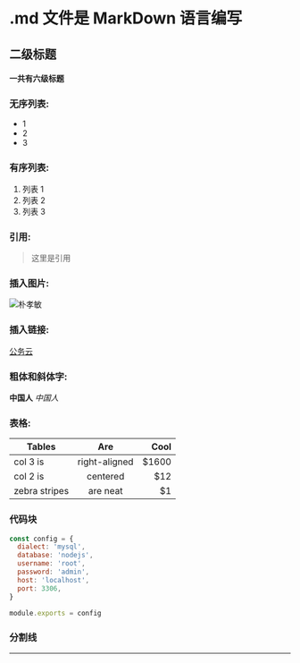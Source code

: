 # .md 文件是 MarkDown 语言编写

## 二级标题

#### 一共有六级标题

### 无序列表:
- 1
- 2
- 3

### 有序列表:
1. 列表 1
2. 列表 2
3. 列表 3

### 引用:
> 这里是引用

### 插入图片:
![朴孝敏](https://timgsa.baidu.com/timg?image&quality=80&size=b9999_10000&sec=1588768565099&di=eb15d2ad8b45d2fad96f2b89c542c581&imgtype=0&src=http%3A%2F%2Fcdn.duitang.com%2Fuploads%2Fitem%2F201611%2F09%2F20161109213152_AXyzM.thumb.700_0.jpeg)

### 插入链接:
[公务云](https://www.gongwuyun.com)

### 粗体和斜体字:
**中国人**  *中国人*

### 表格:
| Tables        | Are           | Cool  |
| ------------- |:-------------:| -----:|
| col 3 is      | right-aligned | $1600 |
| col 2 is      | centered      |   $12 |
| zebra stripes | are neat      |    $1 |

### 代码块
```JavaScript
const config = {
  dialect: 'mysql',
  database: 'nodejs',
  username: 'root',
  password: 'admin',
  host: 'localhost',
  port: 3306,
}

module.exports = config
```

### 分割线
***
